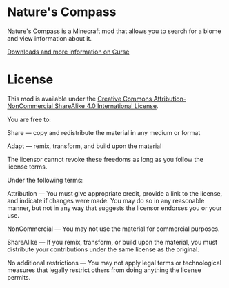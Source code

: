 # Nature's Compass

Nature's Compass is a Minecraft mod that allows you to search for a biome and view information about it.

[Downloads and more information on Curse](https://minecraft.curseforge.com/projects/natures-compass)

# License

This mod is available under the [Creative Commons Attribution-NonCommercial ShareAlike 4.0 International License](https://creativecommons.org/licenses/by-nc-sa/4.0/legalcode).


You are free to:

  Share — copy and redistribute the material in any medium or format
  
  Adapt — remix, transform, and build upon the material


The licensor cannot revoke these freedoms as long as you follow the license terms.


Under the following terms:

  Attribution — You must give appropriate credit, provide a link to the license, and indicate if changes were made. You may do so in any reasonable manner, but not in any way that suggests the licensor endorses you or your use.
  
  NonCommercial — You may not use the material for commercial purposes.
  
  ShareAlike — If you remix, transform, or build upon the material, you must distribute your contributions under the same license as the original.
  
  No additional restrictions — You may not apply legal terms or technological measures that legally restrict others from doing anything the license permits.
